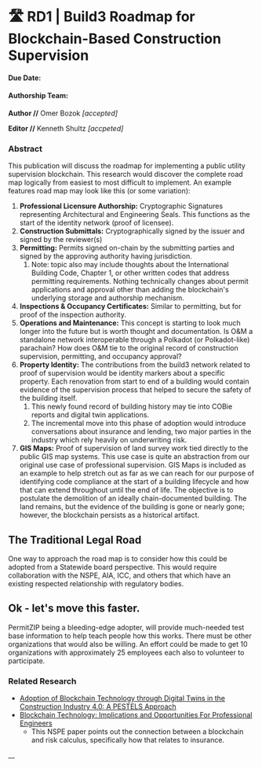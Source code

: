 # 🛣 RD1 | Build3 Roadmap for Blockchain-Based Construction Supervision

#### Due Date:&#x20;

#### Authorship Team:

**Author //** Omer Bozok _\[accepted]_

**Editor //** Kenneth Shultz _\[accpeted]_

### Abstract

This publication will discuss the roadmap for implementing a public utility supervision blockchain. This research would discover the complete road map logically from easiest to most difficult to implement. An example features road map may look like this (or some variation):

1. **Professional Licensure Authorship:** Cryptographic Signatures representing Architectural and Engineering Seals. This functions as the start of the identity network (proof of licensee).
2. **Construction Submittals:** Cryptographically signed by the issuer and signed by the reviewer(s)
3. **Permitting:** Permits signed on-chain by the submitting parties and signed by the approving authority having jurisdiction.
   1. Note: topic also may include thoughts about the International Building Code, Chapter 1, or other written codes that address permitting requirements. Nothing technically changes about permit applications and approval other than adding the blockchain's underlying storage and authorship mechanism.
4. **Inspections & Occupancy Certificates:** Similar to permitting, but for proof of the inspection authority.
5. **Operations and Maintenance:**  This concept is starting to look much longer into the future but is worth thought and documentation. Is O\&M a standalone network interoperable through a Polkadot (or Polkadot-like) parachain? How does O\&M tie to the original record of construction supervision, permitting, and occupancy approval?
6. **Property Identity:** The contributions from the build3 network related to proof of supervision would be identity markers about a specific property. Each renovation from start to end of a building would contain evidence of the supervision process that helped to secure the safety of the building itself.
   1. This newly found record of building history may tie into COBie reports and digital twin applications.&#x20;
   2. The incremental move into this phase of adoption would introduce conversations about insurance and lending, two major parties in the industry which rely heavily on underwriting risk.
7. **GIS Maps:** Proof of supervision of land survey work tied directly to the public GIS map systems. This use case is quite an abstraction from our original use case of professional supervision. GIS Maps is included as an example to help stretch out as far as we can reach for our purpose of identifying code compliance at the start of a building lifecycle and how that can extend throughout until the end of life. The objective is to postulate the demolition of an ideally chain-documented building. The land remains, but the evidence of the building is gone or nearly gone; however, the blockchain persists as a historical artifact.



## The Traditional Legal Road

One way to approach the road map is to consider how this could be adopted from a Statewide board perspective. This would require collaboration with the NSPE, AIA, ICC, and others that which have an existing respected relationship with regulatory bodies.



## Ok - let's move this faster.

PermitZIP being a bleeding-edge adopter, will provide much-needed test base information to help teach people how this works. There must be other organizations that would also be willing. An effort could be made to get 10 organizations with approximately 25 employees each also to volunteer to participate.



### Related Research

* [Adoption of Blockchain Technology through Digital Twins in the Construction Industry 4.0: A PESTELS Approach](https://www.mdpi.com/2075-5309/11/12/670/pdf)
* [Blockchain Technology: Implications and Opportunities For Professional Engineers](https://www.nspe.org/sites/default/files/resources/pdfs/NSPE-Whitepaper-Blockchain-Technology-2016-final.pdf)
  * This NSPE paper points out the connection between a blockchain and risk calculus, specifically how that relates to insurance.

__
